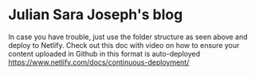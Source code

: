 # Julian Sara Joseph's blog

In case you have trouble, just use the folder structure as seen above and deploy to Netlify. Check out this doc with video on how to ensure your content uploaded in Github in this format is auto-deployed https://www.netlify.com/docs/continuous-deployment/

